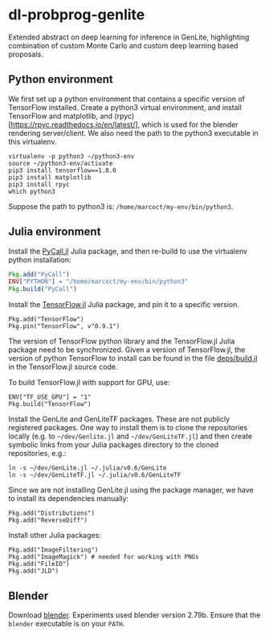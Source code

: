 # dl-probprog-genlite
Extended abstract on deep learning for inference in GenLite, highlighting combination of custom Monte Carlo and custom deep learning based proposals.

## Python environment

We first set up a python environment that contains a specific version of TensorFlow installed.
Create a python3 virtual environment, and install TensorFlow and matplotlib, and (rpyc)[https://rpyc.readthedocs.io/en/latest/], which is used for the blender rendering server/client.
We also need the path to the python3 executable in this virtualenv.
```
virtualenv -p python3 ~/python3-env
source ~/python3-env/activate
pip3 install tensorflow==1.8.0
pip3 install matplotlib
pip3 install rpyc
which python3
```
Suppose the path to python3 is: `/home/marcoct/my-env/bin/python3`.

## Julia environment

Install the [PyCall.jl](https://github.com/JuliaPy/PyCall.jl) Julia package, and then re-build to use the virtualenv python installation: 
```julia
Pkg.add("PyCall")
ENV["PYTHON"] = "/home/marcoct/my-env/bin/python3"
Pkg.build("PyCall")
```

Install the [TensorFlow.jl](https://github.com/malmaud/TensorFlow.jl) Julia package, and pin it to a specific version.
```
Pkg.add("TensorFlow")
Pkg.pin("TensorFlow", v"0.9.1")
```
The version of TensorFlow python library and the TensorFlow.jl Julia package need to be synchronized.
Given a version of TensorFlow.jl, the version of python TensorFlow to install can be found in the file [deps/build.jl](https://github.com/malmaud/TensorFlow.jl/blob/master/deps/build.jl) in the TensorFlow.jl source code.

To build TensorFlow.jl with support for GPU, use:
```
ENV["TF_USE_GPU"] = "1"
Pkg.build("TensorFlow")
```

Install the GenLite and GenLiteTF packages.
These are not publicly registered packages.
One way to install them is to clone the repositories locally (e.g. to `~/dev/Genlite.jl` and `~/dev/GenLiteTF.jl`) and then create symbolic links from your Julia packages directory to the cloned repositories, e.g.:
```
ln -s ~/dev/GenLite.jl ~/.julia/v0.6/GenLite
ln -s ~/dev/GenLiteTF.jl ~/.julia/v0.6/GenLiteTF
```

Since we are not installing GenLite.jl using the package manager, we have to install its dependencies manually:
```
Pkg.add("Distributions")
Pkg.add("ReverseDiff")
```

Install other Julia packages:
```
Pkg.add("ImageFiltering")
Pkg.add("ImageMagick") # needed for working with PNGs
Pkg.add("FileIO")
Pkg.add("JLD")
```

## Blender

Download [blender](https://www.blender.org/download/).
Experiments used blender version 2.79b.
Ensure that the `blender` executable is on your `PATH`.
